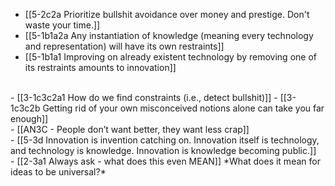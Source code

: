- [[5-2c2a Prioritize bullshit avoidance over money and prestige. Don't waste your time.]]
- [[5-1b1a2a Any instantiation of knowledge (meaning every technology and representation) will have its own restraints]]
- [[5-1b1a1 Improving on already existent technology by removing one of its restraints amounts to innovation]]
<br>
- [[3-1c3c2a1 How do we find constraints (i.e., detect bullshit)]]
- [[3-1c3c2b Getting rid of your own misconceived notions alone can take you far enough]]
<br>
- [[AN3C - People don’t want better, they want less crap]]
<br>
- [[5-3d Innovation is invention catching on. Innovation itself is technology, and technology is knowledge. Innovation is knowledge becoming public.]]
<br>
- [[2-3a1 Always ask - what does this even MEAN]]
	*What does it mean for ideas to be universal?*